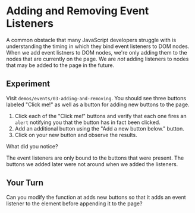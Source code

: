 # Adding and Removing Event Listeners

A common obstacle that many JavaScript developers struggle with is understanding the timing in which they bind event listeners to DOM nodes. When we add event listners to DOM nodes, we're only adding them to the nodes that are currently on the page. We are _not_ adding listeners to nodes that may be added to the page in the future.

## Experiment

Visit `demos/events/03-adding-and-removing`. You should see three buttons labeled "Click me!" as well as a button for adding new buttons to the page.

1. Click each of the "Click me!" buttons and verify that each one fires an `alert` notifying you that the button has in fact been clicked.
2. Add an additional button using the "Add a new button below." button.
3. Click on your new button and observe the results.

What did you notice?

The event listeners are only bound to the buttons that were present. The buttons we added later were not around when we added the listeners.

## Your Turn

Can you modify the function at adds new buttons so that it adds an event listener to the element before appending it to the page?
